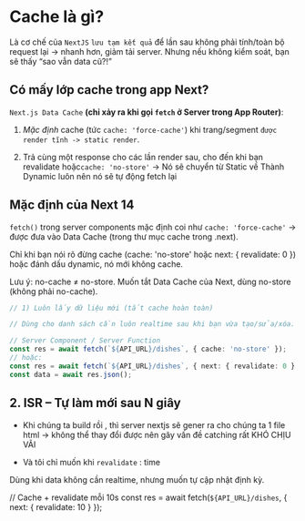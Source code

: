 # Cache là gì?

Là cơ chế của `NextJS` `lưu tạm kết quả` để lần sau không phải tính/toàn bộ request lại → nhanh hơn, giảm tải server. Nhưng nếu không kiểm soát, bạn sẽ thấy “sao vẫn data cũ?!”

## Có mấy lớp cache trong app Next?

`Next.js Data Cache` **(chỉ xảy ra khi gọi `fetch` ở Server trong App Router)**:

1. _Mặc định_ cache (tức `cache: 'force-cache'`) khi trang/segment `được render tĩnh -> static render`.

2. Trả cùng một response cho các lần render sau, cho đến khi bạn revalidate hoặc`cache: 'no-store'` -> Nó sẽ chuyển từ Static về Thành Dynamic luôn nên nó sẽ tự động fetch lại

## Mặc định của Next 14

`fetch()` trong server components mặc định coi như `cache: 'force-cache'` → được đưa vào Data Cache (trong thư mục cache trong .next).

Chỉ khi bạn nói rõ đừng cache (cache: 'no-store' hoặc next: { revalidate: 0 }) hoặc đánh dấu dynamic, nó mới không cache.

Lưu ý: no-cache ≠ no-store. Muốn tắt Data Cache của Next, dùng no-store (không phải no-cache).

```ts
// 1) Luôn lấy dữ liệu mới (tắt cache hoàn toàn)

// Dùng cho danh sách cần luôn realtime sau khi bạn vừa tạo/sửa/xóa.

// Server Component / Server Function
const res = await fetch(`${API_URL}/dishes`, { cache: 'no-store' });
// hoặc:
const res = await fetch(`${API_URL}/dishes`, { next: { revalidate: 0 } });
const data = await res.json();
```

## 2. ISR – Tự làm mới sau N giây

- Khi chúng ta build rồi , thì server nextjs sẽ gener ra cho chúng ta 1 file html -> không thể thay đổi được nên gây vấn đề catching rất KHÓ CHỊU VÃI

- Và tôi chỉ muốn khi
  `revalidate` : time

Dùng khi data không cần realtime, nhưng muốn tự cập nhật định kỳ.

// Cache + revalidate mỗi 10s
const res = await fetch(`${API_URL}/dishes`, { next: { revalidate: 10 } });
